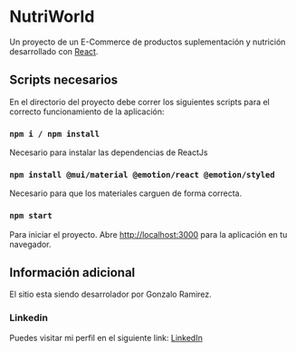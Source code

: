 # NutriWorld

Un proyecto de un E-Commerce de productos suplementación y nutrición desarrollado con   [React](https://github.com/facebook/create-react-app).

## Scripts necesarios

En el directorio del proyecto debe correr los siguientes scripts para el correcto funcionamiento de la aplicación:

### `npm i / npm install`

Necesario para instalar las dependencias de ReactJs

### `npm install @mui/material @emotion/react @emotion/styled`

Necesario para que los materiales carguen de forma correcta.

### `npm start`

Para iniciar el proyecto.
Abre [http://localhost:3000](http://localhost:3000) para la aplicación en tu navegador.


## Información adicional

El sitio esta siendo desarrolador por Gonzalo Ramirez.

### Linkedin

Puedes visitar mi perfil en el siguiente link: [LinkedIn](https://www.linkedin.com/in/gonzalo-ernesto-ramirez-13991614b/)



